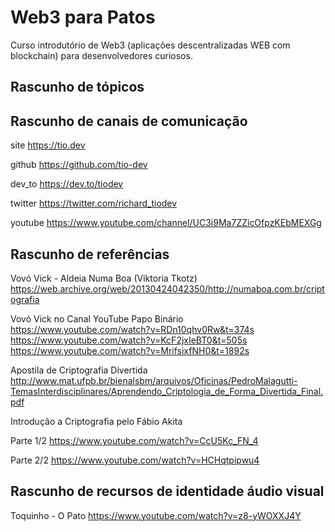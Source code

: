 # Web3 para Patos

Curso introdutório de Web3 (aplicações descentralizadas WEB com blockchain) para desenvolvedores curiosos.

## Rascunho de tópicos



## Rascunho de canais de comunicação


site
https://tio.dev

github
https://github.com/tio-dev

dev_to
https://dev.to/tiodev

twitter
https://twitter.com/richard_tiodev

youtube
https://www.youtube.com/channel/UC3i9Ma7ZZicOfpzKEbMEXGg


## Rascunho de referências

Vovó Vick - Aldeia Numa Boa (Viktoria Tkotz)
https://web.archive.org/web/20130424042350/http://numaboa.com.br/criptografia

Vovó Vick no Canal YouTube Papo Binário
https://www.youtube.com/watch?v=RDn10qhv0Rw&t=374s
https://www.youtube.com/watch?v=KcF2jxIeBT0&t=505s
https://www.youtube.com/watch?v=MrifsixfNH0&t=1892s

Apostila de Criptografia Divertida
http://www.mat.ufpb.br/bienalsbm/arquivos/Oficinas/PedroMalagutti-TemasInterdisciplinares/Aprendendo_Criptologia_de_Forma_Divertida_Final.pdf

Introdução a Criptografia pelo Fábio Akita

Parte 1/2
https://www.youtube.com/watch?v=CcU5Kc_FN_4

Parte 2/2
https://www.youtube.com/watch?v=HCHqtpipwu4


## Rascunho de recursos de identidade áudio visual

Toquinho - O Pato
https://www.youtube.com/watch?v=z8-yWOXXJ4Y


